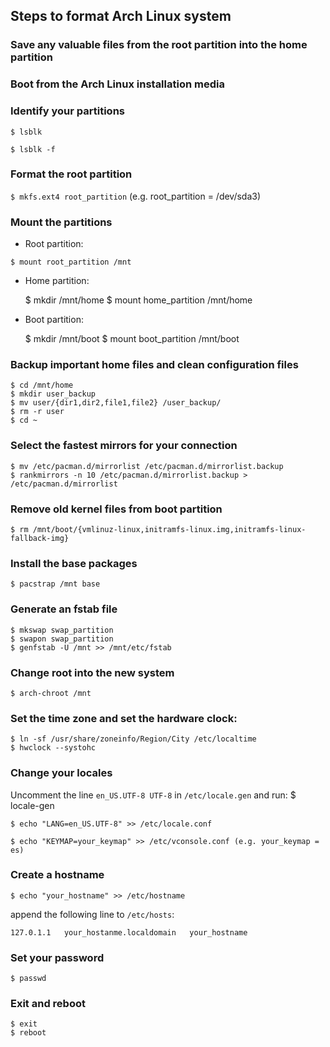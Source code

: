 Steps to format Arch Linux system
---------------------------------

### Save any valuable files from the root partition into the home partition

### Boot from the Arch Linux installation media

### Identify your partitions

`$ lsblk`

`$ lsblk -f`

### Format the  root partition

`$ mkfs.ext4 root_partition` (e.g. root_partition = /dev/sda3)

### Mount the partitions

* Root partition:

`$ mount root_partition /mnt`

* Home partition:

    $ mkdir /mnt/home
    $ mount home_partition /mnt/home

* Boot partition:

    $ mkdir /mnt/boot
    $ mount boot_partition /mnt/boot

### Backup important home files and clean configuration files

    $ cd /mnt/home
    $ mkdir user_backup
    $ mv user/{dir1,dir2,file1,file2} /user_backup/
    $ rm -r user
    $ cd ~

### Select the fastest mirrors for your connection

    $ mv /etc/pacman.d/mirrorlist /etc/pacman.d/mirrorlist.backup
    $ rankmirrors -n 10 /etc/pacman.d/mirrorlist.backup > /etc/pacman.d/mirrorlist

### Remove old kernel files from boot partition

    $ rm /mnt/boot/{vmlinuz-linux,initramfs-linux.img,initramfs-linux-fallback-img}

### Install the base packages

    $ pacstrap /mnt base

### Generate an fstab file

    $ mkswap swap_partition
    $ swapon swap_partition
    $ genfstab -U /mnt >> /mnt/etc/fstab

### Change root into the new system

    $ arch-chroot /mnt

### Set the time zone and set the hardware clock:

    $ ln -sf /usr/share/zoneinfo/Region/City /etc/localtime
    $ hwclock --systohc

### Change your locales

  Uncomment the line `en_US.UTF-8 UTF-8` in `/etc/locale.gen` and run:
    $ locale-gen

    $ echo "LANG=en_US.UTF-8" >> /etc/locale.conf

    $ echo "KEYMAP=your_keymap" >> /etc/vconsole.conf (e.g. your_keymap = es)

### Create a hostname

    $ echo "your_hostname" >> /etc/hostname

append the following line to `/etc/hosts`:

    127.0.1.1   your_hostanme.localdomain   your_hostname

### Set your password

    $ passwd

### Exit and reboot

    $ exit
    $ reboot
